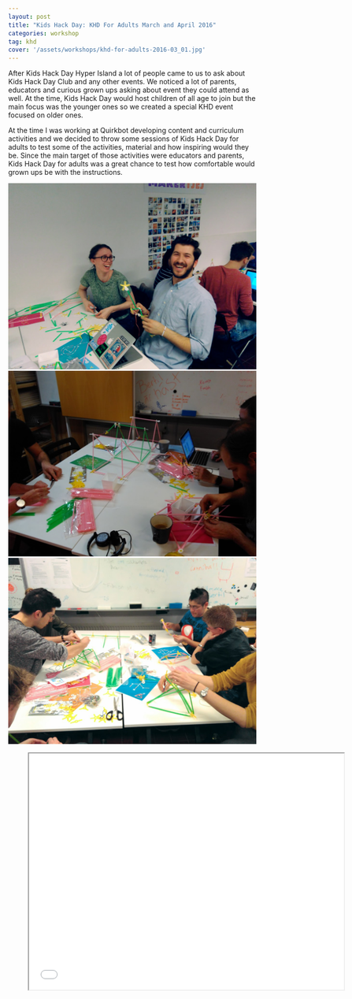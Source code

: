 ```yaml
---
layout: post
title: "Kids Hack Day: KHD For Adults March and April 2016"
categories: workshop
tag: khd
cover: '/assets/workshops/khd-for-adults-2016-03_01.jpg'
---
```


After Kids Hack Day Hyper Island a lot of people came to us to ask about Kids Hack Day Club and any other events. We noticed a lot of parents, educators and curious grown ups asking about event they could attend as well. At the time, Kids Hack Day would host children of all age to join but the main focus was the younger ones so we created a special KHD event focused on older ones.

At the time I was working at Quirkbot developing content and curriculum activities and we decided to throw some sessions of Kids Hack Day for adults to test some of the activities, material and how inspiring would they be. Since the main target of those activities were educators and parents, Kids Hack Day for adults was a great chance to test how comfortable would grown ups be with the instructions.

![](/assets/workshops/khd-for-adults-2016-03_01.jpg)
![](/assets/workshops/khd-for-adults-2016-03_02.jpg)
![](/assets/workshops/khd-for-adults-2016-03_03.jpg)

<div class="video">
    <figure>
        <iframe width="640" height="480" src="//www.youtube.com/embed/IbrmV32dptE" allowfullscreen></iframe>
    </figure>
</div>
